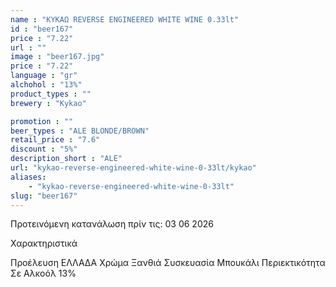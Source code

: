 ```yaml
---
name : "ΚΥΚΑΩ REVERSE ENGINEERED WHITE WINE 0.33lt"
id : "beer167"
price : "7.22"
url : ""
image : "beer167.jpg"
price : "7.22"
language : "gr"
alchohol : "13%"
product_types : ""
brewery : "Kykao"

promotion : ""
beer_types : "ALE BLONDE/BROWN"
retail_price : "7.6"
discount : "5%"
description_short : "ALE"
url: "kykao-reverse-engineered-white-wine-0-33lt/kykao"
aliases: 
    - "kykao-reverse-engineered-white-wine-0-33lt"
slug: "beer167"
---
```


Προτεινόμενη κατανάλωση πρίν τις: 03 06 2026

Χαρακτηριστικά

Προέλευση
ΕΛΛΑΔΑ
Χρώμα
Ξανθιά
Συσκευασία
Μπουκάλι
Περιεκτικότητα Σε Αλκοόλ
13%